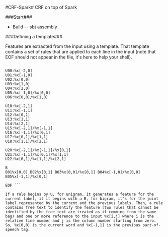 #CRF-Spark#
CRF on top of Spark

###Start###
- Build
-- sbt assembly


###Defining a template###

Features are extracted from the input using a template. That template contains a set of rules that are applied to each line in the input (note that EOF should not appear in the file, it's here to help your shell).

``` cat > chunking.template <

U00:%x[-2,0]
U01:%x[-1,0]
U02:%x[0,0]
U03:%x[1,0]
U04:%x[2,0]
U05:%x[-1,0]/%x[0,0]
U06:%x[0,0]/%x[1,0]

U10:%x[-2,1]
U11:%x[-1,1]
U12:%x[0,1]
U13:%x[1,1]
U14:%x[2,1]
U15:%x[-2,1]/%x[-1,1]
U16:%x[-1,1]/%x[0,1]
U17:%x[0,1]/%x[1,1]
U18:%x[1,1]/%x[2,1]

U20:%x[-2,1]/%x[-1,1]/%x[0,1]
U21:%x[-1,1]/%x[0,1]/%x[1,1]
U22:%x[0,1]/%x[1,1]/%x[2,1]

B
B01%x[0,0] B02%x[0,1] B03%x[0,0]/%x[0,1] B04%x[-1,0]/%x[0,0] B05%x[-1,1]/%x[0,1]

EOF ```

If a rule begins by U, for unigram, it generates a feature for the current label, it it begins with a B, for bigram, it's for the joint label represented by the current and the previous labels. Then, a rule contains free text to identify the feature (two rules that cannot be identified by the free text are treated as if comming from the same bag) and one or more reference to the input %x[i,j] where i is the relative line number and j is the column number starting from zero. So, %x[0,0] is the current word and %x[-1,1] is the previous part-of-speech tag.
